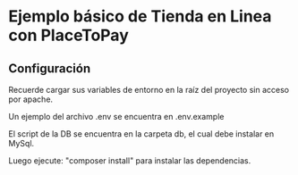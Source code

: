 # Ejemplo básico de Tienda en Linea con PlaceToPay

## Configuración

Recuerde cargar sus variables de entorno en la raíz del proyecto sin acceso por apache.

Un ejemplo del archivo .env se encuentra en .env.example

El script de la DB se encuentra en la carpeta db, el cual debe instalar en MySql.

Luego ejecute: "composer install" para instalar las dependencias.